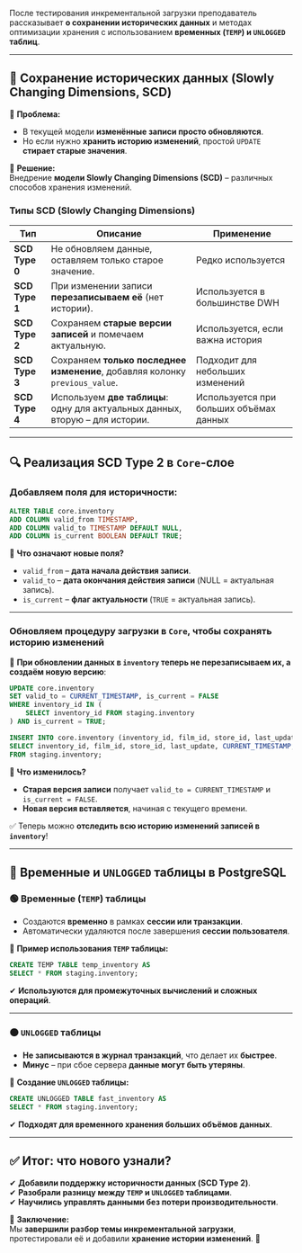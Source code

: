 После тестирования инкрементальной загрузки преподаватель рассказывает **о сохранении исторических данных** и методах оптимизации хранения с использованием **временных (`TEMP`) и `UNLOGGED` таблиц**.

---

## **🔹 Сохранение исторических данных (Slowly Changing Dimensions, SCD)**

📌 **Проблема:**

- В текущей модели **изменённые записи просто обновляются**.
- Но если нужно **хранить историю изменений**, простой `UPDATE` **стирает старые значения**.

📌 **Решение:**  
Внедрение **модели Slowly Changing Dimensions (SCD)** – различных способов хранения изменений.

### **Типы SCD (Slowly Changing Dimensions)**

|Тип|Описание|Применение|
|---|---|---|
|**SCD Type 0**|Не обновляем данные, оставляем только старое значение.|Редко используется|
|**SCD Type 1**|При изменении записи **перезаписываем её** (нет истории).|Используется в большинстве DWH|
|**SCD Type 2**|Сохраняем **старые версии записей** и помечаем актуальную.|Используется, если важна история|
|**SCD Type 3**|Сохраняем **только последнее изменение**, добавляя колонку `previous_value`.|Подходит для небольших изменений|
|**SCD Type 4**|Используем **две таблицы**: одну для актуальных данных, вторую – для истории.|Используется при больших объёмах данных|

---

## **🔍 Реализация SCD Type 2 в `Core`-слое**

### **Добавляем поля для историчности:**

```sql
ALTER TABLE core.inventory
ADD COLUMN valid_from TIMESTAMP,
ADD COLUMN valid_to TIMESTAMP DEFAULT NULL,
ADD COLUMN is_current BOOLEAN DEFAULT TRUE;
```

📌 **Что означают новые поля?**

- `valid_from` – **дата начала действия записи**.
- `valid_to` – **дата окончания действия записи** (NULL = актуальная запись).
- `is_current` – **флаг актуальности** (`TRUE` = актуальная запись).

---

### **Обновляем процедуру загрузки в `Core`, чтобы сохранять историю изменений**

📌 **При обновлении данных в `inventory` теперь не перезаписываем их, а создаём новую версию**:

```sql
UPDATE core.inventory
SET valid_to = CURRENT_TIMESTAMP, is_current = FALSE
WHERE inventory_id IN (
    SELECT inventory_id FROM staging.inventory
) AND is_current = TRUE;

INSERT INTO core.inventory (inventory_id, film_id, store_id, last_update, valid_from, is_current)
SELECT inventory_id, film_id, store_id, last_update, CURRENT_TIMESTAMP, TRUE
FROM staging.inventory;
```

🔹 **Что изменилось?**

- **Старая версия записи** получает `valid_to = CURRENT_TIMESTAMP` и `is_current = FALSE`.
- **Новая версия вставляется**, начиная с текущего времени.

✅ Теперь можно **отследить всю историю изменений записей в `inventory`**!

---

## **🔹 Временные и `UNLOGGED` таблицы в PostgreSQL**

### **🟢 Временные (`TEMP`) таблицы**

- Создаются **временно** в рамках **сессии или транзакции**.
- Автоматически удаляются после завершения **сессии пользователя**.

📌 **Пример использования `TEMP` таблицы:**

```sql
CREATE TEMP TABLE temp_inventory AS 
SELECT * FROM staging.inventory;
```

✔ **Используются для промежуточных вычислений и сложных операций**.

---

### **🟠 `UNLOGGED` таблицы**

- **Не записываются в журнал транзакций**, что делает их **быстрее**.
- **Минус** – при сбое сервера **данные могут быть утеряны**.

📌 **Создание `UNLOGGED` таблицы:**

```sql
CREATE UNLOGGED TABLE fast_inventory AS 
SELECT * FROM staging.inventory;
```

✔ **Подходят для временного хранения больших объёмов данных**.

---

## **✅ Итог: что нового узнали?**

✔ **Добавили поддержку историчности данных (SCD Type 2)**.  
✔ **Разобрали разницу между `TEMP` и `UNLOGGED` таблицами**.  
✔ **Научились управлять данными без потери производительности**.

📌 **Заключение:**  
Мы **завершили разбор темы инкрементальной загрузки**, протестировали её и добавили **хранение истории изменений**. 🚀
